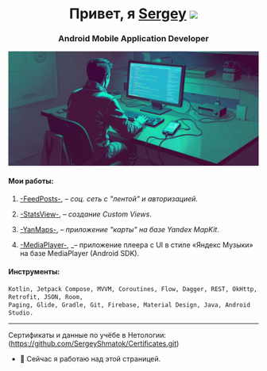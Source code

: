 <h1 align="center">Привет, я <a href="https://daniilshat.ru/" target="_blank">Sergey</a> 
<img src="https://github.com/blackcater/blackcater/raw/main/images/Hi.gif" height="32"/></h1>
<h3 align="center">Android Mobile Application Developer</h3>


<!-- ### Привет 👋, меня зовут Сергей Шматок.
#### Я разработчик Android-приложений для мобильных устройств. -->
![Я разработчик Android-приложений для мобильных устройств.](https://github.com/SergeyShmatok/SergeyShmatok/blob/7bb5509affa2b83e1b0981aa9308631b920de298/Banners/uiijehokWnBvzdSAiEI4Hr4VekKeP9MBYrJ4TIU9.png)

#### Мои работы:
1.	[-FeedPosts-](https://github.com/SergeyShmatok/-FeedPosts-.git), _– cоц. сеть с "лентой" и авторизацией_.

2. [-StatsView-](https://github.com/SergeyShmatok/-StatsView-.git), _– создание Custom Views_.

3. [-YanMaps-](https://github.com/SergeyShmatok/-YanMaps-.git), _– приложение "карты" на базе Yandex MapKit_.

4. [-MediaPlayer-](https://github.com/SergeyShmatok/-MediaPlayer-.git), _– приложение плеера с UI в стиле «Яндекс Музыки» на базе MediaPlayer (Android SDK).


<!-- ____________ -->

  ####  Инструменты:
    Kotlin, Jetpack Compose, MVVM, Coroutines, Flow, Dagger, REST, OkHttp, Retrofit, JSON, Room,
    Paging, Glide, Gradle, Git, Firebase, Material Design, Java, Android Studio.

____________


Сертификаты и данные по учёбе в Нетологии: (https://github.com/SergeyShmatok/Certificates.git)


- 🔭 Сейчас я работаю над этой страницей.

